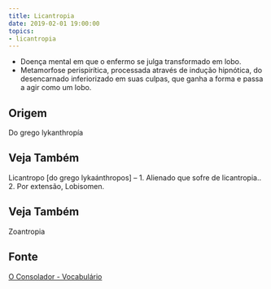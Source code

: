 ```yaml
---
title: Licantropia
date: 2019-02-01 19:00:00
topics:
- licantropia
---
```


* Doença mental em que o enfermo se julga transformado em lobo. 
* Metamorfose perispirítica, processada através de indução hipnótica, do desencarnado
   inferiorizado em suas culpas, que ganha a forma e passa a agir como um lobo.

## Origem
Do grego lykanthropía

## Veja Também
Licantropo [do grego lykaánthropos] – 1. Alienado que sofre de licantropia.. 2. Por extensão, Lobisomen.

## Veja Também
Zoantropia

## Fonte
[O Consolador - Vocabulário](http://www.oconsolador.com.br/linkfixo/vocabulario/principal.html)


